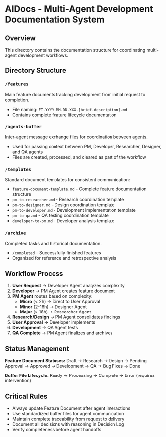 # AIDocs - Multi-Agent Development Documentation System

## Overview
This directory contains the documentation structure for coordinating multi-agent development workflows.

## Directory Structure

### `/features`
Main feature documents tracking development from initial request to completion.
- File naming: `FT-YYYY-MM-DD-XXX-[brief-description].md`
- Contains complete feature lifecycle documentation

### `/agents-buffer`
Inter-agent message exchange files for coordination between agents.
- Used for passing context between PM, Developer, Researcher, Designer, and QA agents
- Files are created, processed, and cleared as part of the workflow

### `/templates`
Standard document templates for consistent communication:
- `feature-document-template.md` - Complete feature documentation structure
- `pm-to-researcher.md` - Research coordination template
- `pm-to-designer.md` - Design coordination template
- `pm-to-developer.md` - Development implementation template
- `pm-to-qa.md` - QA testing coordination template
- `developer-to-pm.md` - Developer analysis template

### `/archive`
Completed tasks and historical documentation.
- `/completed` - Successfully finished features
- Organized for reference and retrospective analysis

## Workflow Process

1. **User Request** → Developer Agent analyzes complexity
2. **Developer** → PM Agent creates feature document
3. **PM Agent** routes based on complexity:
   - **Micro** (< 2h) → Direct to User Approval
   - **Minor** (2-16h) → Designer Agent
   - **Major** (> 16h) → Researcher Agent
4. **Research/Design** → PM Agent consolidates findings
5. **User Approval** → Developer implements
6. **Development** → QA Agent tests
7. **QA Complete** → PM Agent finalizes and archives

## Status Management

**Feature Document Statuses:**
Draft → Research → Design → Pending Approval → Approved → Development → QA → Bug Fixes → Done

**Buffer File Lifecycle:**
Ready → Processing → Complete → Error (requires intervention)

## Critical Rules

- Always update Feature Document after agent interactions
- Use standardized buffer files for agent communication
- Maintain complete traceability from request to delivery
- Document all decisions with reasoning in Decision Log
- Verify completeness before agent handoffs